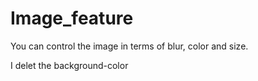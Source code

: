 # Image_feature
You can control the image in terms of blur, color and size.

I delet the background-color
